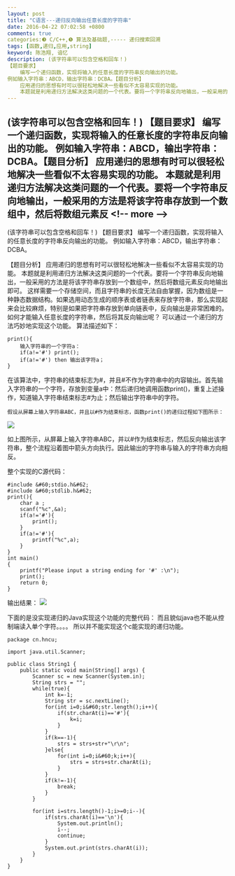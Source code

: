```yaml
---
layout: post
title: "C语言---递归反向输出任意长度的字符串"
date: 2016-04-22 07:02:58 +0800
comments: true
categories:❸ C/C++,❺ 算法及基础题,----- 递归搜索回溯
tags: [函数,递归,应用,string]
keyword: 陈浩翔, 谙忆
description: (该字符串可以包含空格和回车！) 
【题目要求】 
    编写一个递归函数，实现将输入的任意长度的字符串反向输出的功能。 
例如输入字符串：ABCD，输出字符串：DCBA。【题目分析】 
    应用递归的思想有时可以很轻松地解决一些看似不太容易实现的功能。 
    本题就是利用递归方法解决这类问题的一个代表。要将一个字符串反向地输出，一般采用的方法是将该字符串存放到一个数组中，然后将数组元素反 
---
```



(该字符串可以包含空格和回车！) 
【题目要求】 
    编写一个递归函数，实现将输入的任意长度的字符串反向输出的功能。 
例如输入字符串：ABCD，输出字符串：DCBA。【题目分析】 
    应用递归的思想有时可以很轻松地解决一些看似不太容易实现的功能。 
    本题就是利用递归方法解决这类问题的一个代表。要将一个字符串反向地输出，一般采用的方法是将该字符串存放到一个数组中，然后将数组元素反
&#60;!-- more --&#62;
----------

(该字符串可以包含空格和回车！)
【题目要求】
	编写一个递归函数，实现将输入的任意长度的字符串反向输出的功能。
例如输入字符串：ABCD，输出字符串：DCBA。

【题目分析】
	应用递归的思想有时可以很轻松地解决一些看似不太容易实现的功能。
	本题就是利用递归方法解决这类问题的一个代表。要将一个字符串反向地输出，一般采用的方法是将该字符串存放到一个数组中，然后将数组元素反向地输出即可。
	这样需要一个存储空间，而且字符串的长度无法自由掌握，因为数组是一种静态数据结构。如果选用动态生成的顺序表或者链表来存放字符串，那么实现起来会比较麻烦，特别是如果把字符串存放到单向链表中，反向输出是非常困难的。
	如何才能输入任意长度的字符串，然后将其反向输出呢？
	可以通过一个递归的方法巧妙地实现这个功能。
	算法描述如下：
```
print(){
	输入字符串的一个字符a：
	if(a!='#') print();
	if(a!='#') then 输出该字符a；
}

```


在该算法中，字符串的结束标志为#，并且#不作为字符串中的内容输出。首先输入字符串的一个字符，存放到变量a中：然后递归地调用函数print()，重复上述操作，知道输入字符串结束标志#为止；然后输出字符串中的字符。

	假设从屏幕上输入字符串ABC，并且以#作为结束标志，函数print()的递归过程如下图所示：

![](http://img.blog.csdn.net/20160422182639943)

如上图所示，从屏幕上输入字符串ABC，并以#作为结束标志，然后反向输出该字符串，整个流程沿着图中箭头方向执行。因此输出的字符串与输入的字符串方向相反。

整个实现的C源代码：

```
#include &#60;stdio.h&#62;
#include &#60;stdlib.h&#62;
print(){
    char a ;
    scanf("%c",&a);
    if(a!='#'){
        print();
    }
    if(a!='#'){
        printf("%c",a);
    }
}
int main()
{
    printf("Please input a string ending for '#' :\n");
    print();
    return 0;
}
```

输出结果：
![](http://img.blog.csdn.net/20160422182915913)


下面的是没实现递归的Java实现这个功能的完整代码：
而且貌似java也不能从控制端读入单个字符。。。。
所以并不能实现这个c能实现的递归功能。

```
package cn.hncu;

import java.util.Scanner;

public class String1 {
	public static void main(String[] args) {
		Scanner sc = new Scanner(System.in);
		String strs = "";
		while(true){
			int k=-1;
			String str = sc.nextLine();
			for(int i=0;i&#60;str.length();i++){
				if(str.charAt(i)=='#'){
					k=i;
				}
			}
			if(k==-1){
				strs = strs+str+"\r\n";
			}else{
				for(int i=0;i&#60;k;i++){
					strs = strs+str.charAt(i);
				}
			}
			if(k!=-1){
				break;
			}
		}
		
		for(int i=strs.length()-1;i>=0;i--){
			if(strs.charAt(i)=='\n'){
				System.out.println();
				i--;
				continue;
			}
			System.out.print(strs.charAt(i));
		}
	}
}

```


